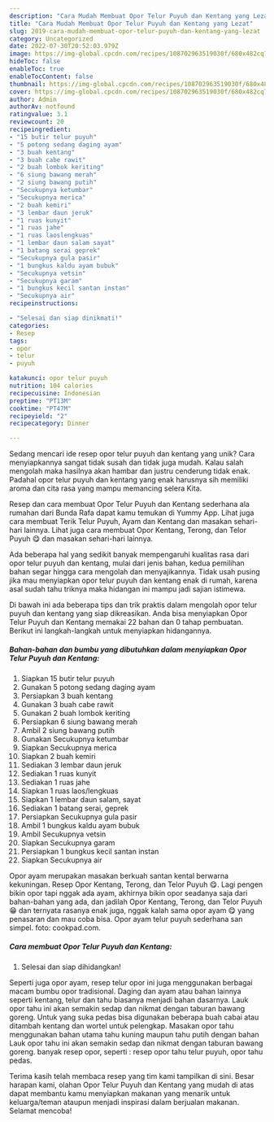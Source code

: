 ```yaml
---
description: "Cara Mudah Membuat Opor Telur Puyuh dan Kentang yang Lezat"
title: "Cara Mudah Membuat Opor Telur Puyuh dan Kentang yang Lezat"
slug: 2019-cara-mudah-membuat-opor-telur-puyuh-dan-kentang-yang-lezat
category: Uncategorized
date: 2022-07-30T20:52:03.979Z
image: https://img-global.cpcdn.com/recipes/108702963519030f/680x482cq70/opor-telur-puyuh-dan-kentang-foto-resep-utama.jpg
hideToc: false
enableToc: true
enableTocContent: false
thumbnail: https://img-global.cpcdn.com/recipes/108702963519030f/680x482cq70/opor-telur-puyuh-dan-kentang-foto-resep-utama.jpg
cover: https://img-global.cpcdn.com/recipes/108702963519030f/680x482cq70/opor-telur-puyuh-dan-kentang-foto-resep-utama.jpg
author: Admin
authorAv: notfound
ratingvalue: 3.1
reviewcount: 20
recipeingredient:
- "15 butir telur puyuh"
- "5 potong sedang daging ayam"
- "3 buah kentang"
- "3 buah cabe rawit"
- "2 buah lombok keriting"
- "6 siung bawang merah"
- "2 siung bawang putih"
- "Secukupnya ketumbar"
- "Secukupnya merica"
- "2 buah kemiri"
- "3 lembar daun jeruk"
- "1 ruas kunyit"
- "1 ruas jahe"
- "1 ruas laoslengkuas"
- "1 lembar daun salam sayat"
- "1 batang serai geprek"
- "Secukupnya gula pasir"
- "1 bungkus kaldu ayam bubuk"
- "Secukupnya vetsin"
- "Secukupnya garam"
- "1 bungkus kecil santan instan"
- "Secukupnya air"
recipeinstructions:

- "Selesai dan siap dinikmati!"
categories:
- Resep
tags:
- opor
- telur
- puyuh

katakunci: opor telur puyuh 
nutrition: 104 calories
recipecuisine: Indonesian
preptime: "PT13M"
cooktime: "PT47M"
recipeyield: "2"
recipecategory: Dinner

---
```





Sedang mencari ide resep opor telur puyuh dan kentang yang unik? Cara menyiapkannya sangat tidak susah dan tidak juga mudah. Kalau salah mengolah maka hasilnya akan hambar dan justru cenderung tidak enak. Padahal opor telur puyuh dan kentang yang enak harusnya sih memiliki aroma dan cita rasa yang mampu memancing selera Kita.





Resep dan cara membuat Opor Telur Puyuh dan Kentang sederhana ala rumahan dari Bunda Rafa dapat kamu temukan di Yummy App. Lihat juga cara membuat Terik Telur Puyuh, Ayam dan Kentang dan masakan sehari-hari lainnya. Lihat juga cara membuat Opor Kentang, Terong, dan Telor Puyuh 😋 dan masakan sehari-hari lainnya.

Ada beberapa hal yang sedikit banyak mempengaruhi kualitas rasa dari opor telur puyuh dan kentang, mulai dari jenis bahan, kedua pemilihan bahan segar hingga cara mengolah dan menyajikannya. Tidak usah pusing jika mau menyiapkan opor telur puyuh dan kentang enak di rumah, karena asal sudah tahu triknya maka hidangan ini mampu jadi sajian istimewa.






Di bawah ini ada beberapa tips dan trik praktis dalam mengolah opor telur puyuh dan kentang yang siap dikreasikan. Anda bisa menyiapkan Opor Telur Puyuh dan Kentang memakai 22 bahan dan 0 tahap pembuatan. Berikut ini langkah-langkah untuk menyiapkan hidangannya.

<!--inarticleads1-->

##### Bahan-bahan dan bumbu yang dibutuhkan dalam menyiapkan Opor Telur Puyuh dan Kentang:

1. Siapkan 15 butir telur puyuh
1. Gunakan 5 potong sedang daging ayam
1. Persiapkan 3 buah kentang
1. Gunakan 3 buah cabe rawit
1. Gunakan 2 buah lombok keriting
1. Persiapkan 6 siung bawang merah
1. Ambil 2 siung bawang putih
1. Gunakan Secukupnya ketumbar
1. Siapkan Secukupnya merica
1. Siapkan 2 buah kemiri
1. Sediakan 3 lembar daun jeruk
1. Sediakan 1 ruas kunyit
1. Sediakan 1 ruas jahe
1. Siapkan 1 ruas laos/lengkuas
1. Siapkan 1 lembar daun salam, sayat
1. Sediakan 1 batang serai, geprek
1. Persiapkan Secukupnya gula pasir
1. Ambil 1 bungkus kaldu ayam bubuk
1. Ambil Secukupnya vetsin
1. Siapkan Secukupnya garam
1. Persiapkan 1 bungkus kecil santan instan
1. Siapkan Secukupnya air


Opor ayam merupakan masakan berkuah santan kental berwarna kekuningan. Resep Opor Kentang, Terong, dan Telor Puyuh 😋. Lagi pengen bikin opor tapi nggak ada ayam, akhirnya bikin opor seadanya saja dari bahan-bahan yang ada, dan jadilah Opor Kentang, Terong, dan Telor Puyuh 😁 dan ternyata rasanya enak juga, nggak kalah sama opor ayam 😋 yang penasaran dan mau coba bisa. Opor ayam telur puyuh sederhana san simpel. foto: cookpad.com. 

<!--inarticleads2-->

##### Cara membuat Opor Telur Puyuh dan Kentang:


1. Selesai dan siap dihidangkan!

Seperti juga opor ayam, resep telur opor ini juga menggunakan berbagai macam bumbu opor tradisional. Daging dan ayam atau bahan lainnya seperti kentang, telur dan tahu biasanya menjadi bahan dasarnya. Lauk opor tahu ini akan semakin sedap dan nikmat dengan taburan bawang goreng. Untuk yang suka pedas bisa digunakan beberapa buah cabai atau ditambah kentang dan wortel untuk pelengkap. Masakan opor tahu menggunakan bahan utama tahu kuning maupun tahu putih dengan bahan Lauk opor tahu ini akan semakin sedap dan nikmat dengan taburan bawang goreng. banyak resep opor, seperti : resep opor tahu telur puyuh, opor tahu pedas. 

Terima kasih telah membaca resep yang tim kami tampilkan di sini. Besar harapan kami, olahan Opor Telur Puyuh dan Kentang yang mudah di atas dapat membantu kamu menyiapkan makanan yang menarik untuk keluarga/teman ataupun menjadi inspirasi dalam berjualan makanan. Selamat mencoba!
